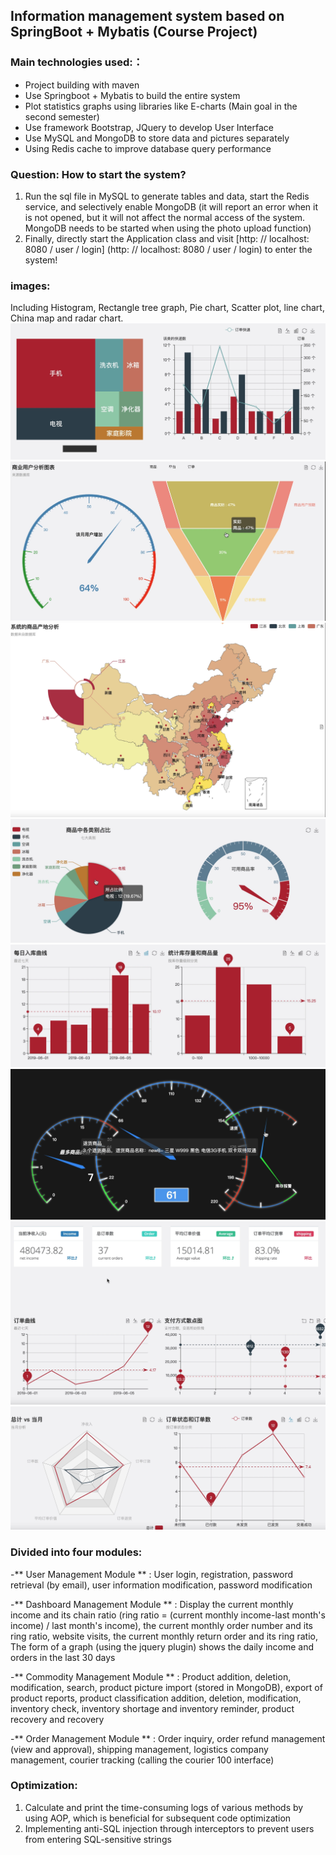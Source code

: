 ## Information management system based on SpringBoot + Mybatis (Course Project)

### Main technologies used:：
- Project building with maven
- Use Springboot + Mybatis to build the entire system
- Plot statistics graphs using libraries like E-charts (Main goal in the second semester)
- Use framework Bootstrap, JQuery to develop User Interface
- Use MySQL and MongoDB to store data and pictures separately
- Using Redis cache to improve database query performance



### Question: How to start the system?
1. Run the sql file in MySQL to generate tables and data, start the Redis service, and selectively enable MongoDB (it will report an error when it is not opened, but it will not affect the normal access of the system. MongoDB needs to be started when using the photo upload function)
2. Finally, directly start the Application class and visit [http: // localhost: 8080 / user / login] (http: // localhost: 8080 / user / login) to enter the system!
### images: 
Including Histogram, Rectangle tree graph, Pie chart, Scatter plot, line chart, China map and radar chart.
![Image text](https://raw.githubusercontent.com/xcy25813/FBMS/master/img/1.png)
![Image text](https://raw.githubusercontent.com/xcy25813/FBMS/master/img/2.png)
![Image text](https://raw.githubusercontent.com/xcy25813/FBMS/master/img/3.png)
![Image text](https://raw.githubusercontent.com/xcy25813/FBMS/master/img/4.png)
![Image text](https://raw.githubusercontent.com/xcy25813/FBMS/master/img/5.png)
![Image text](https://raw.githubusercontent.com/xcy25813/FBMS/master/img/6.png)
![Image text](https://raw.githubusercontent.com/xcy25813/FBMS/master/img/7.png)
![Image text](https://raw.githubusercontent.com/xcy25813/FBMS/master/img/8.png)

### Divided into four modules:


-** User Management Module **
: User login, registration, password retrieval (by email), user information modification, password modification

-** Dashboard Management Module **
: Display the current monthly income and its chain ratio (ring ratio = (current monthly income-last month's income) / last month's income), the current monthly order number and its ring ratio, website visits, the current monthly return order and its ring ratio, The form of a graph (using the jquery plugin) shows the daily income and orders in the last 30 days

-** Commodity Management Module **
: Product addition, deletion, modification, search, product picture import (stored in MongoDB), export of product reports, product classification addition, deletion, modification, inventory check, inventory shortage and inventory reminder, product recovery and recovery

-** Order Management Module **
: Order inquiry, order refund management (view and approval), shipping management, logistics company management, courier tracking (calling the courier 100 interface)

### Optimization:
1. Calculate and print the time-consuming logs of various methods by using AOP, which is beneficial for subsequent code optimization
2. Implementing anti-SQL injection through interceptors to prevent users from entering SQL-sensitive strings
